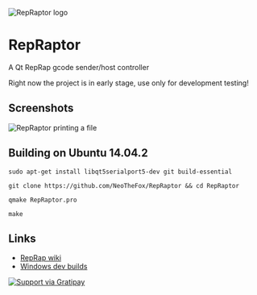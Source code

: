 ![RepRaptor logo](http://reprap.org/mediawiki/images/b/b0/RepRaptor_logo2.png)
# RepRaptor
A Qt RepRap gcode sender/host controller

Right now the project is in early stage, use only for development testing!

## Screenshots
![RepRaptor printing a file](http://reprap.org/mediawiki/images/2/2d/RepRaptor_screenshot0.png)

## Building on Ubuntu 14.04.2

```
sudo apt-get install libqt5serialport5-dev git build-essential 

git clone https://github.com/NeoTheFox/RepRaptor && cd RepRaptor

qmake RepRaptor.pro

make
```
## Links
- [RepRap wiki](http://reprap.org/wiki/RepRaptor)
- [Windows dev builds](http://reprap.org/wiki/File:RepRaptor-000-windows.zip)

[![Support via Gratipay](https://cdn.rawgit.com/gratipay/gratipay-badge/2.3.0/dist/gratipay.svg)](https://gratipay.com/NeoTheFox/)

